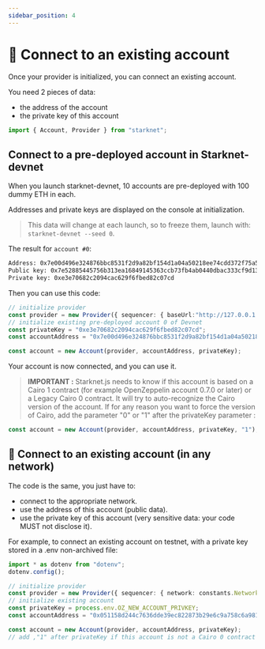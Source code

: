 ```yaml
---
sidebar_position: 4
---
```


# 🔌 Connect to an existing account

Once your provider is initialized, you can connect an existing account.

You need 2 pieces of data:

- the address of the account
- the private key of this account

```typescript
import { Account, Provider } from "starknet";
```

## Connect to a pre-deployed account in Starknet-devnet

When you launch starknet-devnet, 10 accounts are pre-deployed with 100 dummy ETH in each.

Addresses and private keys are displayed on the console at initialization.

> This data will change at each launch, so to freeze them, launch with: `starknet-devnet --seed 0`.

The result for `account #0`:

```bash
Address: 0x7e00d496e324876bbc8531f2d9a82bf154d1a04a50218ee74cdd372f75a551a
Public key: 0x7e52885445756b313ea16849145363ccb73fb4ab0440dbac333cf9d13de82b9
Private key: 0xe3e70682c2094cac629f6fbed82c07cd
```

Then you can use this code:

```typescript
// initialize provider
const provider = new Provider({ sequencer: { baseUrl:"http://127.0.0.1:5050"  } });
// initialize existing pre-deployed account 0 of Devnet
const privateKey = "0xe3e70682c2094cac629f6fbed82c07cd";
const accountAddress = "0x7e00d496e324876bbc8531f2d9a82bf154d1a04a50218ee74cdd372f75a551a";

const account = new Account(provider, accountAddress, privateKey);
```

Your account is now connected, and you can use it.

> **IMPORTANT :** Starknet.js needs to know if this account is based on a Cairo 1 contract (for example OpenZeppelin account 0.7.0 or later) or a Legacy Cairo 0 contract. It will try to auto-recognize the Cairo version of the account. If for any reason you want to force the version of Cairo, add the parameter "0" or "1" after the privateKey parameter :

```typescript
const account = new Account(provider, accountAddress, privateKey, "1");
```

## 👛 Connect to an existing account (in any network)

The code is the same, you just have to:

- connect to the appropriate network.
- use the address of this account (public data).
- use the private key of this account (very sensitive data: your code MUST not disclose it).

For example, to connect an existing account on testnet, with a private key stored in a .env non-archived file:

```typescript
import * as dotenv from "dotenv";
dotenv.config();

// initialize provider
const provider = new Provider({ sequencer: { network: constants.NetworkName.SN_GOERLI2  } });
// initialize existing account
const privateKey = process.env.OZ_NEW_ACCOUNT_PRIVKEY;
const accountAddress = "0x051158d244c7636dde39ec822873b29e6c9a758c6a9812d005b6287564908667";

const account = new Account(provider, accountAddress, privateKey);
// add ,"1" after privateKey if this account is not a Cairo 0 contract

```
